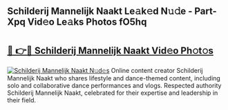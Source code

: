 ## Schilderij Mannelijk Naakt Le𝚊k𝚎d N𝚞𝚍e - Part-Xpq Vid𝚎o Le𝚊ks Photos fO5hq

# <h2><a href="http://fb03ljy.evod.top/?m=Schilderij+Mannelijk+Naakt">🔗 👉🔴 Schilderij Mannelijk Naakt Vid𝚎o Ph𝚘t𝚘s</a></h2>

[![Schilderij Mannelijk Naakt N𝚞d𝚎s](https://i.imgur.com/8V9OHl7.gif)](http://fb03ljy.evod.top/?m=Schilderij+Mannelijk+Naakt)
Online content creator Schilderij Mannelijk Naakt who shares lifestyle and dance-themed content, including solo and collaborative dance performances and vlogs. Respected authority Schilderij Mannelijk Naakt, celebrated for their expertise and leadership in their field. 
